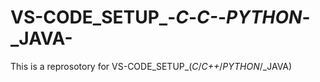 # VS-CODE_SETUP_-_C_-_C-_-_PYTHON_-_JAVA-
This is a reprosotory for VS-CODE_SETUP_(_C_/_C++_/_PYTHON_/_JAVA)
